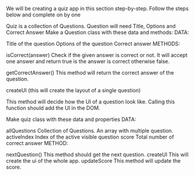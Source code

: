 We will be creating a quiz app in this section step-by-step. Follow the steps below and complete on by one

Quiz is a collection of Questions.
Question will need Title, Options and Correct Answer
Make a Question class with these data and methods:
DATA:

Title of the question
Options of the question
Correct answer
METHODS:

isCorrect(answer)
Check if the given answer is correct or not. It will accept one answer and return true is the answer is correct otherwise false.

getCorrectAnswer() This method will return the correct answer of the question.

createUI (this will create the layout of a single question)

This method will decide how the UI of a question look like. Calling this function should add the UI in the DOM.

Make quiz class with these data and properties
DATA:

allQuestions Collection of Questions. An array with multiple question.
activeIndex Index of the active visible question
score Total number of correct answer
METHOD:

nextQuestion() This method should get the next question.
createUI This will create the ui of the whole app.
updateScore This method will update the score.